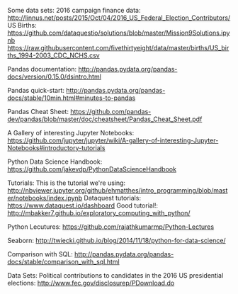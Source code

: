 Some data sets:
2016 campaign finance data: http://linnus.net/posts/2015/Oct/04/2016_US_Federal_Election_Contributors/
US Births: https://github.com/dataquestio/solutions/blob/master/Mission9Solutions.ipynb
https://raw.githubusercontent.com/fivethirtyeight/data/master/births/US_births_1994-2003_CDC_NCHS.csv





Pandas documentation: http://pandas.pydata.org/pandas-docs/version/0.15.0/dsintro.html

Pandas quick-start: http://pandas.pydata.org/pandas-docs/stable/10min.html#minutes-to-pandas

Pandas Cheat Sheet: https://github.com/pandas-dev/pandas/blob/master/doc/cheatsheet/Pandas_Cheat_Sheet.pdf

A Gallery of interesting Jupyter Notebooks: https://github.com/jupyter/jupyter/wiki/A-gallery-of-interesting-Jupyter-Notebooks#introductory-tutorials

Python Data Science Handbook: https://github.com/jakevdp/PythonDataScienceHandbook

Tutorials:
This is the tutorial we're using: http://nbviewer.jupyter.org/github/ehmatthes/intro_programming/blob/master/notebooks/index.ipynb
Dataquest tutorials: https://www.dataquest.io/dashboard
Good tutorial!: http://mbakker7.github.io/exploratory_computing_with_python/

Python Lecutures: https://github.com/rajathkumarmp/Python-Lectures 

Seaborn: http://twiecki.github.io/blog/2014/11/18/python-for-data-science/

Comparison with SQL: http://pandas.pydata.org/pandas-docs/stable/comparison_with_sql.html

Data Sets:
Political contributions to candidates in the 2016 US presidential elections: http://www.fec.gov/disclosurep/PDownload.do
